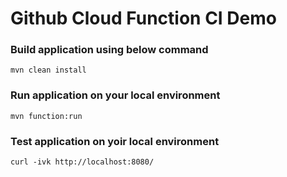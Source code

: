 # Github Cloud Function CI Demo



### Build application using below command
```
mvn clean install
```

### Run application on your local environment
```
mvn function:run
```

### Test application on yoir local environment
```
curl -ivk http://localhost:8080/
```



  



  
